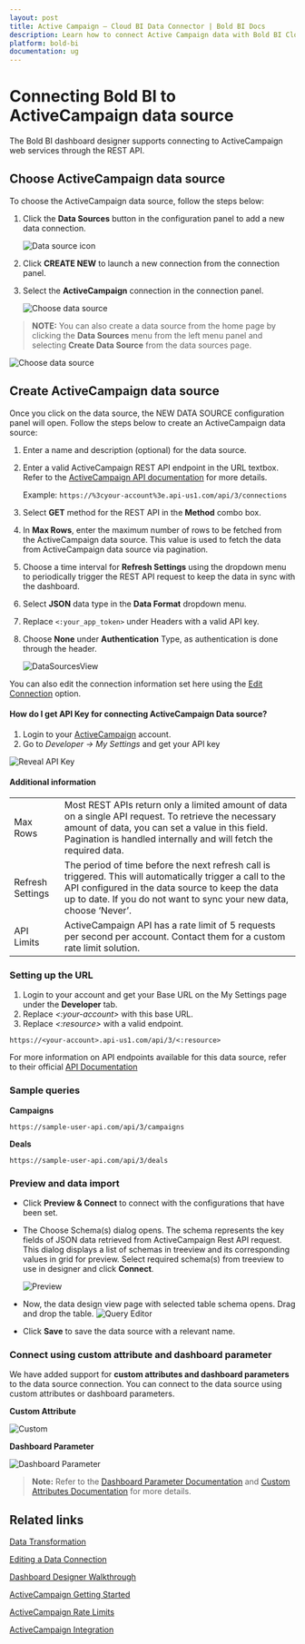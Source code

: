 ```yaml
---
layout: post
title: Active Campaign – Cloud BI Data Connector | Bold BI Docs
description: Learn how to connect Active Campaign data with Bold BI Cloud through REST API endpoint and create data source for dashboard configuration.
platform: bold-bi
documentation: ug
---
```


# Connecting Bold BI to ActiveCampaign data source

The Bold BI dashboard designer supports connecting to ActiveCampaign web services through the REST API.

## Choose ActiveCampaign data source

To choose the ActiveCampaign data source, follow the steps below:

1. Click the **Data Sources** button in the configuration panel to add a new data connection.
   
   ![Data source icon](/static/assets/working-with-datasource/data-connectors/images/common/DataSourcesIcon.png)
   
2. Click **CREATE NEW** to launch a new connection from the connection panel.

3. Select the **ActiveCampaign** connection in the connection panel.

    ![Choose data source](/static/assets/working-with-datasource/data-connectors/images/activecampaign/ChooseDS.png)

> **NOTE:**  You can also create a data source from the home page by clicking the **Data Sources** menu from the left menu panel and selecting **Create Data Source** from the data sources page.

   ![Choose data source](/static/assets/working-with-datasource/data-connectors/images/activecampaign/ChooseDS_server.png)

## Create ActiveCampaign data source

Once you click on the data source, the NEW DATA SOURCE configuration panel will open. Follow the steps below to create an ActiveCampaign data source:
1. Enter a name and description (optional) for the data source.
2. Enter a valid ActiveCampaign REST API endpoint in the URL textbox. Refer to the [ActiveCampaign API documentation](https://developers.activecampaign.com/reference) for more details.

   Example: `https://%3cyour-account%3e.api-us1.com/api/3/connections`

3. Select **GET** method for the REST API in the **Method** combo box.
4. In **Max Rows**, enter the maximum number of rows to be fetched from the ActiveCampaign data source. This value is used to fetch the data from ActiveCampaign data source via pagination.
5. Choose a time interval for **Refresh Settings** using the dropdown menu to periodically trigger the REST API request to keep the data in sync with the dashboard. 
6. Select **JSON** data type in the **Data Format** dropdown menu.
7. Replace `<:your_app_token>` under Headers with a valid API key.
8. Choose **None** under **Authentication** Type, as authentication is done through the header.

    ![DataSourcesView](/static/assets/working-with-datasource/data-connectors/images/activecampaign/DataSourcesView.png)

You can also edit the connection information set here using the [Edit Connection](/working-with-data-sources/editing-a-data-connection/) option.

#### How do I get API Key for connecting ActiveCampaign Data source?

1. Login to your [ActiveCampaign](https://www.activecampaign.com/login/) account.
2. Go to *Developer -> My Settings* and get your API key

![Reveal API Key](/static/assets/working-with-datasource/data-connectors/images/activecampaign/APIKey.png)

#### Additional information
<table width="600">
<tr>
<td>
Max Rows
</td>
<td>
Most REST APIs return only a limited amount of data on a single API request. To retrieve the necessary amount of data, you can set a value in this field. Pagination is handled internally and will fetch the required data.
</td>
</tr>
<tr>
<td>
Refresh Settings
</td>
<td>
The period of time before the next refresh call is triggered. This will automatically trigger a call to the API configured in the data source to keep the data up to date. If you do not want to sync your new data, choose ‘Never’.
</td>
</tr>
<tr>
<td>
API Limits
</td>
<td>
ActiveCampaign API has a rate limit of 5 requests per second per account. Contact them for a custom rate limit solution.
</td>
</tr>
</table>

### Setting up the URL

1. Login to your account and get your Base URL on the My Settings page under the **Developer** tab.
2. Replace *&lt;:your-account&gt;* with this base URL.
3. Replace *&lt;:resource&gt;* with a valid endpoint.

`https://<your-account>.api-us1.com/api/3/<:resource>`

For more information on API endpoints available for this data source, refer to their official [API Documentation](https://developers.activecampaign.com/reference)

### Sample queries

**Campaigns**

`https://sample-user-api.com/api/3/campaigns`

**Deals**

`https://sample-user-api.com/api/3/deals`

### Preview and data import
* Click **Preview & Connect** to connect with the configurations that have been set.
* The Choose Schema(s) dialog opens. The schema represents the key fields of JSON data retrieved from ActiveCampaign Rest API request. This dialog displays a list of schemas in treeview and its corresponding values in grid for preview. Select required schema(s) from treeview to use in designer and click **Connect**.

   ![Preview](/static/assets/working-with-datasource/data-connectors/images/common/Preview.png)

* Now, the data design view page with selected table schema opens. Drag and drop the table.
   ![Query Editor](/static/assets/working-with-datasource/data-connectors/images/common/QueryEditor.png)

* Click **Save** to save the data source with a relevant name.

### Connect using custom attribute and dashboard parameter

We have added support for **custom attributes and dashboard parameters** to the data source connection. You can connect to the data source using custom attributes or dashboard parameters.

**Custom Attribute**

![Custom](/static/assets/working-with-datasource/data-connectors/images/activecampaign/Custom.png)

**Dashboard Parameter**

![Dashboard Parameter](/static/assets/working-with-datasource/data-connectors/images/activecampaign/Dashboardparameter.png)

>**Note:** Refer to the [Dashboard Parameter Documentation](https://help.boldbi.com/working-with-data-sources/dashboard-parameter/) and [Custom Attributes Documentation](https://help.boldbi.com/working-with-data-sources/configuring-custom-attribute/) for more details.

## Related links

[Data Transformation](/working-with-data-sources/data-modeling/joining-table/)

[Editing a Data Connection](/working-with-data-sources/editing-a-data-connection/)   

[Dashboard Designer Walkthrough](/getting-started/creating-dashboard/)

[ActiveCampaign Getting Started](https://help.activecampaign.com/hc/en-us/articles/207317590-Getting-started-with-the-API)

[ActiveCampaign Rate Limits](https://developers.activecampaign.com/reference#rate-limits)

[ActiveCampaign Integration](https://www.boldbi.com/integrations/activecampaign)
